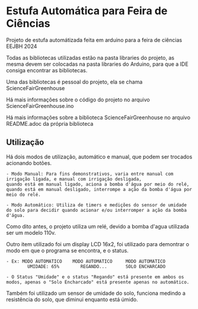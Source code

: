 # Estufa Automática para Feira de Ciências

Projeto de estufa automátizada feita em arduino para a feira de ciências EEJBH 2024

Todas as bibliotecas utilizadas estão na pasta libraries do projeto, as mesma devem ser colocadas
na pasta libraries do Arduino, para que a IDE consiga encontrar as bibliotecas.

Uma das bibliotecas é pessoal do projeto, ela se chama ScienceFairGreenhouse

Há mais informações sobre o código do projeto no arquivo ScienceFairGreenhouse.ino

Há mais informações sobre a biblioteca ScienceFairGreenhouse no arquivo README.adoc da própria biblioteca

## Utilização

Há dois modos de utilização, automático e manual, que podem ser trocados acionando botões.

	- Modo Manual: Para fins demonstrativos, varia entre manual com irrigação ligada, e manual com irrigação desligada,
	quando está em manual ligado, aciona a bomba d'água por meio do relé, quando está em manual desligado, interrompe a ação da bomba d'água por meio do relé.

	- Modo Automático: Utiliza de timers e medições do sensor de umidade do solo para decidir quando acionar e/ou interromper a ação da bomba d'água.

Como dito antes, o projeto utiliza um relé, devido a bomba d'agua utilizada ser um modelo 110v.

Outro item utilizado foi um display LCD 16x2, foi utilizado para demontrar o modo em que o programa se encontra, e o status.

	- Ex: MODO AUTOMATICO    MODO AUTOMATICO     MODO AUTOMATICO
	        UMIDADE: 65%        REGANDO...       SOLO ENCHARCADO

	- O Status "Umidade" e o status "Regando" está presente em ambos os modos, apenas o "Solo Encharcado" está presente apenas no automático.

Também foi utilizado um sensor de umidade do solo, funciona medindo a resistência do solo, que diminui enquanto está úmido.
